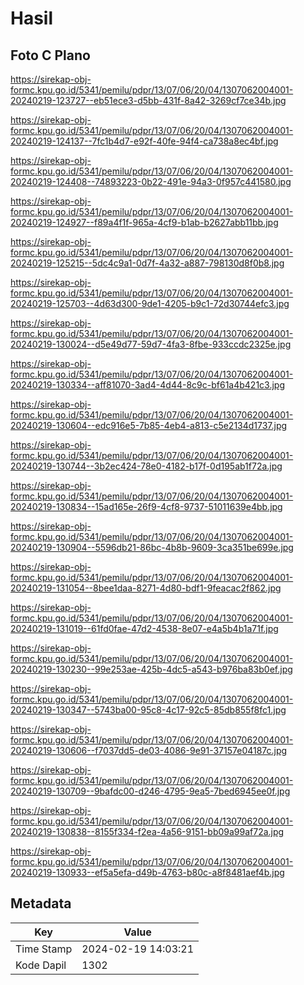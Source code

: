 # Hasil

## Foto C Plano

https://sirekap-obj-formc.kpu.go.id/5341/pemilu/pdpr/13/07/06/20/04/1307062004001-20240219-123727--eb51ece3-d5bb-431f-8a42-3269cf7ce34b.jpg

https://sirekap-obj-formc.kpu.go.id/5341/pemilu/pdpr/13/07/06/20/04/1307062004001-20240219-124137--7fc1b4d7-e92f-40fe-94f4-ca738a8ec4bf.jpg

https://sirekap-obj-formc.kpu.go.id/5341/pemilu/pdpr/13/07/06/20/04/1307062004001-20240219-124408--74893223-0b22-491e-94a3-0f957c441580.jpg

https://sirekap-obj-formc.kpu.go.id/5341/pemilu/pdpr/13/07/06/20/04/1307062004001-20240219-124927--f89a4f1f-965a-4cf9-b1ab-b2627abb11bb.jpg

https://sirekap-obj-formc.kpu.go.id/5341/pemilu/pdpr/13/07/06/20/04/1307062004001-20240219-125215--5dc4c9a1-0d7f-4a32-a887-798130d8f0b8.jpg

https://sirekap-obj-formc.kpu.go.id/5341/pemilu/pdpr/13/07/06/20/04/1307062004001-20240219-125703--4d63d300-9de1-4205-b9c1-72d30744efc3.jpg

https://sirekap-obj-formc.kpu.go.id/5341/pemilu/pdpr/13/07/06/20/04/1307062004001-20240219-130024--d5e49d77-59d7-4fa3-8fbe-933ccdc2325e.jpg

https://sirekap-obj-formc.kpu.go.id/5341/pemilu/pdpr/13/07/06/20/04/1307062004001-20240219-130334--aff81070-3ad4-4d44-8c9c-bf61a4b421c3.jpg

https://sirekap-obj-formc.kpu.go.id/5341/pemilu/pdpr/13/07/06/20/04/1307062004001-20240219-130604--edc916e5-7b85-4eb4-a813-c5e2134d1737.jpg

https://sirekap-obj-formc.kpu.go.id/5341/pemilu/pdpr/13/07/06/20/04/1307062004001-20240219-130744--3b2ec424-78e0-4182-b17f-0d195ab1f72a.jpg

https://sirekap-obj-formc.kpu.go.id/5341/pemilu/pdpr/13/07/06/20/04/1307062004001-20240219-130834--15ad165e-26f9-4cf8-9737-51011639e4bb.jpg

https://sirekap-obj-formc.kpu.go.id/5341/pemilu/pdpr/13/07/06/20/04/1307062004001-20240219-130904--5596db21-86bc-4b8b-9609-3ca351be699e.jpg

https://sirekap-obj-formc.kpu.go.id/5341/pemilu/pdpr/13/07/06/20/04/1307062004001-20240219-131054--8bee1daa-8271-4d80-bdf1-9feacac2f862.jpg

https://sirekap-obj-formc.kpu.go.id/5341/pemilu/pdpr/13/07/06/20/04/1307062004001-20240219-131019--61fd0fae-47d2-4538-8e07-e4a5b4b1a71f.jpg

https://sirekap-obj-formc.kpu.go.id/5341/pemilu/pdpr/13/07/06/20/04/1307062004001-20240219-130230--99e253ae-425b-4dc5-a543-b976ba83b0ef.jpg

https://sirekap-obj-formc.kpu.go.id/5341/pemilu/pdpr/13/07/06/20/04/1307062004001-20240219-130347--5743ba00-95c8-4c17-92c5-85db855f8fc1.jpg

https://sirekap-obj-formc.kpu.go.id/5341/pemilu/pdpr/13/07/06/20/04/1307062004001-20240219-130606--f7037dd5-de03-4086-9e91-37157e04187c.jpg

https://sirekap-obj-formc.kpu.go.id/5341/pemilu/pdpr/13/07/06/20/04/1307062004001-20240219-130709--9bafdc00-d246-4795-9ea5-7bed6945ee0f.jpg

https://sirekap-obj-formc.kpu.go.id/5341/pemilu/pdpr/13/07/06/20/04/1307062004001-20240219-130838--8155f334-f2ea-4a56-9151-bb09a99af72a.jpg

https://sirekap-obj-formc.kpu.go.id/5341/pemilu/pdpr/13/07/06/20/04/1307062004001-20240219-130933--ef5a5efa-d49b-4763-b80c-a8f8481aef4b.jpg


## Metadata

| Key        | Value               |
| ---------- | ------------------- |
| Time Stamp | 2024-02-19 14:03:21 |
| Kode Dapil | 1302                |



